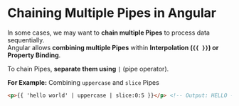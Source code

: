 # Chaining Multiple Pipes in Angular

In some cases, we may want to **chain multiple Pipes** to process data sequentially.  
Angular allows **combining multiple Pipes** within **Interpolation (`{{ }}`) or Property Binding**.  

To chain Pipes, **separate them using** `|` (pipe operator).  

**For Example:**
Combining `uppercase` and `slice` Pipes

```html
<p>{{ 'hello world' | uppercase | slice:0:5 }}</p> <!-- Output: HELLO -->
```
